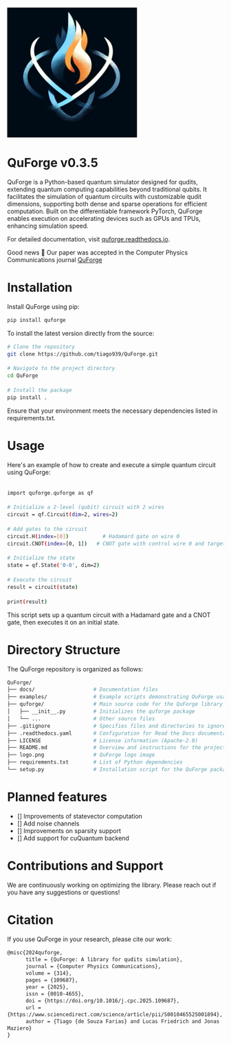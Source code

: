 ![QuForge Logo](https://github.com/tiago939/QuForge/blob/main/logo.png)

# QuForge v0.3.5
QuForge is a Python-based quantum simulator designed for qudits, extending quantum computing capabilities beyond traditional qubits. It facilitates the simulation of quantum circuits with customizable qudit dimensions, supporting both dense and sparse operations for efficient computation. Built on the differentiable framework PyTorch, QuForge enables execution on accelerating devices such as GPUs and TPUs, enhancing simulation speed.

For detailed documentation, visit [quforge.readthedocs.io](https://quforge.readthedocs.io).

Good news :tada:
Our paper was accepted in the Computer Physics Communications journal [QuForge](https://www.sciencedirect.com/science/article/pii/S0010465525001894)

# Installation

Install QuForge using pip:

```bash
pip install quforge
```

To install the latest version directly from the source:


```bash
# Clone the repository
git clone https://github.com/tiago939/QuForge.git

# Navigate to the project directory
cd QuForge

# Install the package
pip install .
```

Ensure that your environment meets the necessary dependencies listed in requirements.txt.

# Usage

Here's an example of how to create and execute a simple quantum circuit using QuForge:

```bash

import quforge.quforge as qf

# Initialize a 2-level (qubit) circuit with 2 wires
circuit = qf.Circuit(dim=2, wires=2)

# Add gates to the circuit
circuit.H(index=[0])           # Hadamard gate on wire 0
circuit.CNOT(index=[0, 1])   # CNOT gate with control wire 0 and target wire 1

# Initialize the state
state = qf.State('0-0', dim=2)

# Execute the circuit
result = circuit(state)

print(result)
```

This script sets up a quantum circuit with a Hadamard gate and a CNOT gate, then executes it on an initial state.


# Directory Structure

The QuForge repository is organized as follows:

```bash
QuForge/
├── docs/                   # Documentation files
├── examples/               # Example scripts demonstrating QuForge usage
├── quforge/                # Main source code for the QuForge library
│   ├── __init__.py         # Initializes the quforge package
│   └── ...                 # Other source files
├── .gitignore              # Specifies files and directories to ignore in Git
├── .readthedocs.yaml       # Configuration for Read the Docs documentation hosting
├── LICENSE                 # License information (Apache-2.0)
├── README.md               # Overview and instructions for the project
├── logo.png                # QuForge logo image
├── requirements.txt        # List of Python dependencies
└── setup.py                # Installation script for the QuForge package
```

# Planned features

- [] Improvements of statevector computation
- [] Add noise channels
- [] Improvements on sparsity support
- [] Add support for cuQuantum backend


# Contributions and Support

We are continuously working on optimizing the library. Please reach out if you have any suggestions or questions!


# Citation

If you use QuForge in your research, please cite our work:

```
@misc{2024quforge,
      title = {QuForge: A library for qudits simulation},
      journal = {Computer Physics Communications},
      volume = {314},
      pages = {109687},
      year = {2025},
      issn = {0010-4655},
      doi = {https://doi.org/10.1016/j.cpc.2025.109687},
      url = {https://www.sciencedirect.com/science/article/pii/S0010465525001894},
      author = {Tiago {de Souza Farias} and Lucas Friedrich and Jonas Maziero}
}
```


